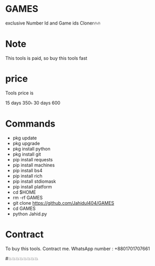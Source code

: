 # GAMES

exclusive Number Id and Game ids Cloner🔥🔥

# Note 

This tools is paid,  so buy this tools fast

# price 

Tools price is

15 days 350৳
30 days 600

# Commands 
- pkg update 
- pkg upgrade 
- pkg install python 
- pkg install git
- pip install requests 
- pip install machines 
- pip install bs4 
- pip install rich 
- pip install stdiomask 
- pip install platform 
- cd $HOME
- rm -rf GAMES
- git clone https://github.com/Jahidul404/GAMES 
- cd GAMES 
- python Jahid.py

# Contract 

To buy this tools. 
Contract me. 
WhatsApp number : +8801701707661

#💥💥💥💥💥💥💥💥
